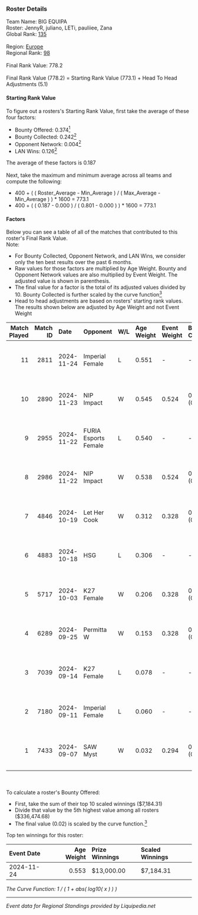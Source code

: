 ### Roster Details<br />
Team Name: BIG EQUIPA<br />
Roster: JennyR, juliano, LETi, pauliiee, Zana<br />
Global Rank: [135](../standings_global.md)<br />
<br />
Region: [Europe]( ../standings_europe.md)<br />
Regional Rank: [98]( ../standings_europe.md)<br />
<br />
Final Rank Value:  778.2<br />
<br />
Final Rank Value (778.2) = Starting Rank Value (773.1) + Head To Head Adjustments (5.1)<br />

#### Starting Rank Value<br />
To figure out a rosters's Starting Rank Value, first take the average of these four factors:<br />
- Bounty Offered: 0.374[<sup>1</sup>](#table2)
- Bounty Collected: 0.242[<sup>2</sup>](#table1)
- Opponent Network: 0.004[<sup>2</sup>](#table1)
- LAN Wins: 0.126[<sup>2</sup>](#table1)

The average of these factors is 0.187<br />
<br />
Next, take the maximum and minimum average across all teams and compute the following:<br />
- 400 + ( ( Roster_Average - Min_Average ) / ( Max_Average - Min_Average ) ) * 1600 = 773.1
- 400 + ( ( 0.187 - 0.000 ) / ( 0.801 - 0.000 ) ) * 1600 = 773.1


#### Factors<br />
Below you can see a table of all of the matches that contributed to this roster's Final Rank Value.<br />
Note:<br />

- For Bounty Collected, Opponent Network, and LAN Wins, we consider only the ten best results over the past 6 months.
- Raw values for those factors are multiplied by Age Weight. Bounty and Opponent Network values are also multiplied by Event Weight. The adjusted value is shown in parenthesis.
- The final value for a factor is the total of its adjusted values divided by 10. Bounty Collected is further scaled by the curve function[<sup>3</sup>](#curveFunction)
- Head to head adjustments are based on rosters' starting rank values. The results shown below are adjusted by Age Weight and not Event Weight
<span id="table1"></span><br />


| Match Played | Match ID | Date       | Opponent             | W/L | Age Weight | Event Weight | Bounty Collected | Opponent Network | LAN Wins  | H2H Adj. | Roster                                |
| -: | -: | :- | :- | :- | :- | :- | :- | :- | :- | -: | :- |
|           11 |     2811 | 2024-11-24 | Imperial Female      | L   | 0.551      | -            | -                | -                | -         |    -3.37 | JennyR, juliano, LETi, pauliiee, Zana |
|           10 |     2890 | 2024-11-23 | NIP Impact           | W   | 0.545      | 0.524        | 0.011 (0.003)    | 0.048 (0.014)    | 1 (0.545) |     7.12 | JennyR, juliano, LETi, pauliiee, Zana |
|            9 |     2955 | 2024-11-22 | FURIA Esports Female | L   | 0.540      | -            | -                | -                | -         |    -5.04 | JennyR, juliano, LETi, pauliiee, Zana |
|            8 |     2986 | 2024-11-22 | NIP Impact           | W   | 0.538      | 0.524        | 0.011 (0.003)    | 0.048 (0.014)    | 1 (0.538) |     7.04 | JennyR, juliano, LETi, pauliiee, Zana |
|            7 |     4846 | 2024-10-19 | Let Her Cook         | W   | 0.312      | 0.328        | 0.002 (0.000)    | 0.032 (0.003)    | 0 (0.000) |     3.25 | JennyR, juliano, LETi, pauliiee, Zana |
|            6 |     4883 | 2024-10-18 | HSG                  | L   | 0.306      | -            | -                | -                | -         |    -6.49 | JennyR, juliano, LETi, pauliiee, Zana |
|            5 |     5717 | 2024-10-03 | K27 Female           | W   | 0.206      | 0.328        | 0.008 (0.001)    | 0.058 (0.004)    | 0 (0.000) |     2.64 | JennyR, juliano, LETi, pauliiee, Zana |
|            4 |     6289 | 2024-09-25 | Permitta W           | W   | 0.153      | 0.328        | 0.003 (0.000)    | 0.172 (0.009)    | 0 (0.000) |     1.62 | JennyR, juliano, LETi, pauliiee, Zana |
|            3 |     7039 | 2024-09-14 | K27 Female           | L   | 0.078      | -            | -                | -                | -         |    -1.46 | JennyR, juliano, LETi, pauliiee, Zana |
|            2 |     7180 | 2024-09-11 | Imperial Female      | L   | 0.060      | -            | -                | -                | -         |    -0.37 | JennyR, juliano, LETi, pauliiee, Zana |
|            1 |     7433 | 2024-09-07 | SAW Myst             | W   | 0.032      | 0.294        | 0.000 (0.000)    | 0.001 (0.000)    | 0 (0.000) |     0.16 | JennyR, juliano, LETi, pauliiee, Zana |

<br />
<span id="table2"></span><br />
To calculate a roster's Bounty Offered:<br />

- First, take the sum of their top 10 scaled winnings ($7,184.31)
- Divide that value by the 5th highest value among all rosters ($336,474.68)
- The final value (0.02) is scaled by the curve function.[<sup>3</sup>](#curveFunction)

Top ten winnings for this roster:<br />

| Event Date | Age Weight | Prize Winnings | Scaled Winnings |
| :- | -: | :- | :- |
| 2024-11-24 |      0.553 | $13,000.00     | $7,184.31       |


<span id="curveFunction"></span>_The Curve Function: 1 / ( 1 + abs( log10( x ) ) )_<br />

---
_Event data for Regional Standings provided by Liquipedia.net_<br />
